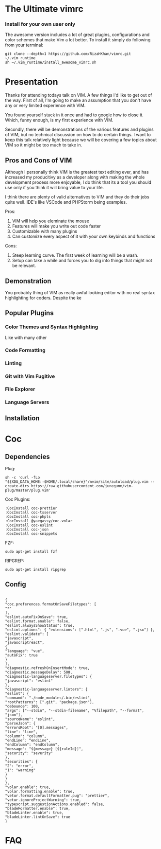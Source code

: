 # The Ultimate vimrc

### Install for your own user only

The awesome version includes a lot of great plugins, configurations and color schemes that make Vim a lot better. To install it simply do following from your terminal:

    git clone --depth=1 https://github.com/RizaHKhan/vimrc.git ~/.vim_runtime
    sh ~/.vim_runtime/install_awesome_vimrc.sh

# Presentation

Thanks for attending todays talk on VIM. A few things I'd like to get out of the way. First of all, I'm going to make an assumption that you don't have any or very limited experience with VIM.

You found yourself stuck in it once and had to google how to close it. Which, funny enough, is my first experience with VIM.

Secondly, there will be demonstrations of the various features and plugins of VIM, but no technical discussion on how to do certain things. I want to keep this talk relatively light because we will be covering a few topics about VIM so it might be too much to take in.

## Pros and Cons of VIM

Although I personally think VIM is the greatest text editing ever, and has increased my producitivy as a developer along with making the whole development process more enjoyable, I do think that its a tool you should use only if you think it will bring value to your life.

I think there are plenty of valid alternatives to VIM and they do their jobs quite well. IDE's like VSCode and PHPStorm being examples.

Pros:

1. VIM will help you eleminate the mouse
2. Features will make you write out code faster
3. Customizable with many plugins
4. Can customize every aspect of it with your own keybinds and functions

Cons:

1. Steep learning curve. The first week of learning will be a wash.
2. Setup can take a while and forces you to dig into things that might not be relevant.

## Demonstration

You probably thing of VIM as really awful looking editor with no real syntax highlighting for coders. Despite the ke

## Popular Plugins

### Color Themes and Syntax Highlighting

Like with many other

### Code Formatting

### Linting

### Git with Vim Fugitive

### File Explorer

### Language Servers

## Installation

# Coc

## Dependencies

Plug:

```
sh -c 'curl -fLo "${XDG_DATA_HOME:-$HOME/.local/share}"/nvim/site/autoload/plug.vim --create-dirs https://raw.githubusercontent.com/junegunn/vim-plug/master/plug.vim'
```

Coc Plugins:

```
:CocInstall coc-prettier
:CocInstall coc-tsserver
:CocInstall coc-phpls
:CocInstall @yaegassy/coc-volar
:CocInstall coc-eslint
:CocInstall coc-json
:CocInstall coc-snippets

```

FZF:

```
sudo apt-get install fzf
```

RIPGREP:

```
sudo apt-get install ripgrep

```

## Config

```

{
"coc.preferences.formatOnSaveFiletypes": [
"*"
],
"eslint.autoFixOnSave": true,
"eslint.format.enable": false,
"eslint.alwaysShowStatus": true,
"eslint.options": { "extensions": [".html", ".js", ".vue", ".jsx"] },
"eslint.validate": [
"javascript",
"javascriptreact",
{
"language": "vue",
"autoFix": true
}
],
"diagnostic.refreshOnInsertMode": true,
"diagnostic.messageDelay": 500,
"diagnostic-languageserver.filetypes": {
"javascript": "eslint"
},
"diagnostic-languageserver.linters": {
"eslint": {
"command": "./node_modules/.bin/eslint",
"rootPatterns": [".git", "package.json"],
"debounce": 100,
"args": ["--stdin", "--stdin-filename", "%filepath", "--format", "json"],
"sourceName": "eslint",
"parseJson": {
"errorsRoot": "[0].messages",
"line": "line",
"column": "column",
"endLine”: “endLine",
"endColumn": "endColumn",
"message": "${message} [${ruleId}]",
"security": "severity"
},
"securities": {
"2": "error",
"1": "warning"
}
}
},
"volar.enable": true,
"volar.formatting.enable": true,
"vetur.format.defaultFormatter.pug": "prettier",
"vetur.ignoreProjectWarning": true,
"typescript.suggestionActions.enabled": false,
"bladeFormatter.enable": true,
"bladeLinter.enable": true,
"bladeLinter.lintOnSave": true
}

```

# FAQ
